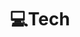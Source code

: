 ---
title: "💻Tech"
description: "Everything that piques my interest in technology, programming and software development."
hidemeta: true 
ShowBreadCrumbs: false
---